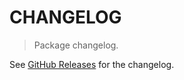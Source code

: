 # CHANGELOG

> Package changelog.

See [GitHub Releases](https://github.com/stdlib-js/random-strided-randu/releases) for the changelog.